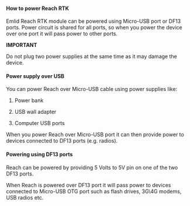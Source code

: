 #### How to power Reach RTK

Emlid Reach RTK module can be powered using Micro-USB port or DF13 ports. Power circuit is shared for all ports, so when you power the device over one port it will pass power to other ports.

**IMPORTANT**

Do not plug two power supplies at the same time as it may damage the device.

#### Power supply over USB

You can power Reach over Micro-USB cable using power supplies like:

1) Power bank

2) USB wall adapter

3) Computer USB ports

When you power Reach over Micro-USB port it can then provide power to devices connected to DF13 ports (e.g. radios).

#### Powering using DF13 ports

Reach can be powered by providing 5 Volts to 5V pin on one of the two DF13 ports.

When Reach is powered over DF13 port it will pass power to devices connected to Micro-USB OTG port such as flash drives, 3G\4G modems, USB radios etc.

